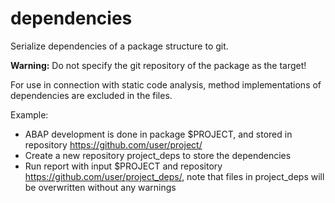 # dependencies
Serialize dependencies of a package structure to git.

**Warning:** Do not specify the git repository of the package as the target!

For use in connection with static code analysis, method implementations of dependencies are excluded in the files.

Example:
* ABAP development is done in package $PROJECT, and stored in repository https://github.com/user/project/
* Create a new repository project_deps to store the dependencies
* Run report with input $PROJECT and repository https://github.com/user/project_deps/, note that files in project_deps will be overwritten without any warnings
